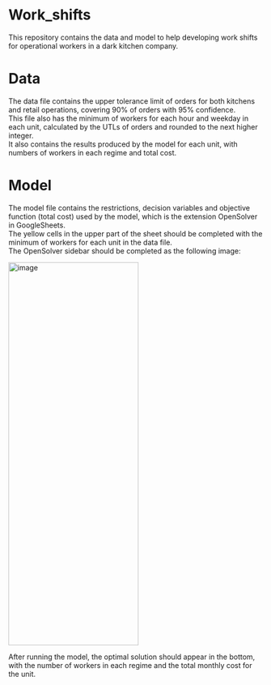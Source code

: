 # Work_shifts
This repository contains the data and model to help developing work shifts for operational workers in a dark kitchen company.

# Data
The data file contains the upper tolerance limit of orders for both kitchens and retail operations, covering 90% of orders with 95% confidence.<br>
This file also has the minimum of workers for each hour and weekday in each unit, calculated by the UTLs of orders and rounded to the next higher integer.<br>
It also contains the results produced by the model for each unit, with numbers of workers in each regime and total cost.

# Model
The model file contains the restrictions, decision variables and objective function (total cost) used by the model, which is the extension OpenSolver in GoogleSheets.<br>
The yellow cells in the upper part of the sheet should be completed with the minimum of workers for each unit in the data file.<br>
The OpenSolver sidebar should be completed as the following image:

<img width="257" height="757" alt="image" src="https://github.com/user-attachments/assets/e21c26a3-5b7c-43c6-9959-d4b46fe993d7" />

After running the model, the optimal solution should appear in the bottom, with the number of workers in each regime and the total monthly cost for the unit.
